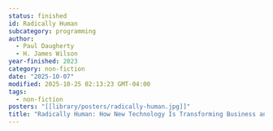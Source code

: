 ```yaml
---
status: finished
id: Radically Human
subcategory: programming
author:
  - Paul Daugherty
  - H. James Wilson
year-finished: 2023
category: non-fiction
date: "2025-10-07"
modified: 2025-10-25 02:13:23 GMT-04:00
tags:
  - non-fiction
posters: "[[library/posters/radically-human.jpg]]"
title: "Radically Human: How New Technology Is Transforming Business and Shaping Our Future"
---
```


